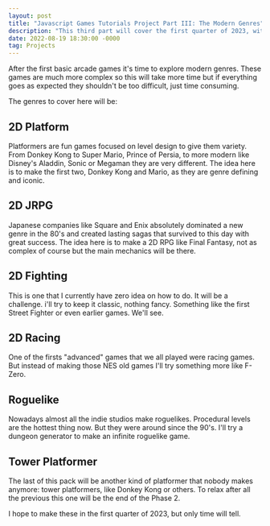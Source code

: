 ```yaml
---
layout: post
title: "Javascript Games Tutorials Project Part III: The Modern Genres"
description: "This third part will cover the first quarter of 2023, with more classics in the making."
date: 2022-08-19 18:30:00 -0000
tag: Projects
---
```

After the first basic arcade games it's time to explore modern genres. These games are much more complex so this will take more time but if everything goes as expected they shouldn't be too difficult, just time consuming.

The genres to cover here will be:

## 2D Platform

Platformers are fun games focused on level design to give them variety. From Donkey Kong to Super Mario, Prince of Persia, to more modern like Disney's Aladdin, Sonic or Megaman they are very different. The idea here is to make the first two, Donkey Kong and Mario, as they are genre defining and iconic.

## 2D JRPG

Japanese companies like Square and Enix absolutely dominated a new genre in the 80's and created lasting sagas that survived to this day with great success. The idea here is to make a 2D RPG like Final Fantasy, not as complex of course but the main mechanics will be there.

## 2D Fighting

This is one that I currently have zero idea on how to do. It will be a challenge. i'll try to keep it classic, nothing fancy. Something like the first Street Fighter or even earlier games. We'll see.

## 2D Racing

One of the firsts "advanced" games that we all played were racing games. But instead of making those NES old games I'll try something more like F-Zero.

## Roguelike

Nowadays almost all the indie studios make roguelikes. Procedural levels are the hottest thing now. But they were around since the 90's. I'll try a dungeon generator to make an infinite roguelike game.

## Tower Platformer

The last of this pack will be another kind of platformer that nobody makes anymore: tower platformers, like Donkey Kong or others. To relax after all the previous this one will be the end of the Phase 2.

I hope to make these in the first quarter of 2023, but only time will tell.